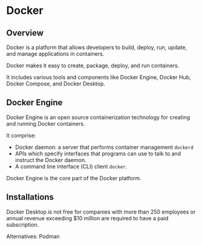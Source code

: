 # Docker

## Overview

Docker is a platform that allows developers to build, deploy, run, update, and manage applications in containers.

Docker makes it easy to create, package, deploy, and run containers.

It includes various tools and components like Docker Engine, Docker Hub, Docker Compose, and Docker Desktop.


## Docker Engine

Docker Engine is an open source containerization technology for creating and running Docker containers.

It comprise:
- Docker daemon: a server that performs container management `dockerd`
- APIs which specify interfaces that programs can use to talk to and instruct the Docker daemon.
- A command line interface (CLI) client `docker`.

Docker Engine is the core part of the Docker platform.


## Installations

Docker Desktop is not free for companies with more than 250 employees or annual revenue exceeding $10 million are required to have a paid subscription.

Alternatives: Podman
